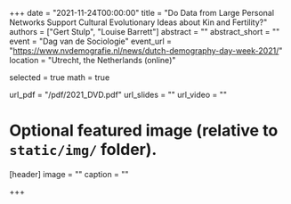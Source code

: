 +++
date = "2021-11-24T00:00:00"
title = "Do Data from Large Personal Networks Support Cultural Evolutionary Ideas about Kin and Fertility?"
authors = ["Gert Stulp", "Louise Barrett"]
abstract = ""
abstract_short = ""
event = "Dag van de Sociologie"
event_url = "https://www.nvdemografie.nl/news/dutch-demography-day-week-2021/"
location = "Utrecht, the Netherlands (online)"

selected = true
math = true

url_pdf = "/pdf/2021_DVD.pdf"
url_slides = ""
url_video = ""


# Optional featured image (relative to `static/img/` folder).
[header]
image = ""
caption = ""

+++
